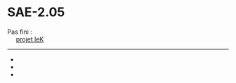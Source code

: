 # SAE-2.05

Pas fini :  
&nbsp;&nbsp;&nbsp;&nbsp;  [projet leK](https://github.com/potatovitch/leK/tree/main)

***

*
*
*
